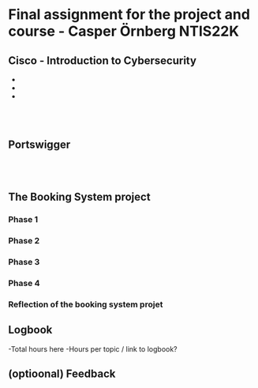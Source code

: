 # Final assignment for the project and course - Casper Örnberg NTIS22K 

## Cisco - Introduction to Cybersecurity
-
-
-

<br>
<br>

## Portswigger

<br>
<br>

## The Booking System project
 
### Phase 1

### Phase 2

### Phase 3


### Phase 4

### Reflection of the booking system projet

## Logbook

-Total hours here
-Hours per topic / link to logbook?

## (optioonal) Feedback
